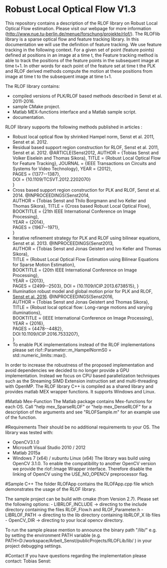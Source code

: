 # Robust Local Optical Flow V1.3
This repository contains a description of the RLOF library on Robust Local Optical Flow estimation. Please visit our webpage for more information (http://www.nue.tu-berlin.de/menue/forschung/projekte/rlof/).
The RLOFlib library is a sparse optical flow and feature tracking library. In this documentation we will use the definition of feature tracking. We use feature tracking in the following context. 
For a given set of point (feature points) defined at positions in an image at a time t, the Feature tracking method is able to track the positions of the feature points in the subsequent image at time t+1. 
In other words for each point of the feature set at time t the PLK and RLOF derived methods compute the motion at these positions from image at time t to the subsequent image at time t+1.

The RLOF library contains:
 
  - compiled versions of PLK/RLOF based methods described in Senst et al. 2011-2016.
  - sample CMake project.
  - Matlab MEX-functions interface and a Matlab sample script.
  - documentation.
  
RLOF library supports the following methods published in articles :
  
  - Robust local optical flow by shrinked Hampel norm, Senst et al. 2011, Senst et al. 2012.
  - Residual based support region construction for RLOF, Senst et al. 2011, Senst et al. 2012.
		@ARTICLE{Senst2012,
		 AUTHOR = {Tobias Senst and Volker Eiselein and Thomas Sikora},
		 TITLE = {Robust Local Optical Flow for Feature Tracking},
		 JOURNAL = {IEEE Transactions on Circuits and Systems for Video Technology},
		 YEAR = {2012},                                                             
		 PAGES = {1377--1387},                                                      
		 DOI = {10.1109/TCSVT.2012.2202070}                                         
		} 
  - Cross based support region construction for PLK and RLOF, Senst et al. 2014.
		@INPROCEEDINGS{Senst2014,		    									
		 AUTHOR = {Tobias Senst and Thilo Borgmann and Ivo Keller and Thomas Sikora},
		 TITLE = {Cross based Robust Local Optical Flow},							
		 BOOKTITLE = {21th IEEE International Conference on Image Processing},      
		 YEAR = {2014},															    
		 PAGES = {1967--1971},													    
		}
  - Iterative refinement strategy for PLK and RLOF using bilinear equations, Senst et al. 2013.
		@INPROCEEDINGS{Senst2013,	   
		 AUTHOR = {Tobias Senst and Jonas Geistert and Ivo Keller and Thomas Sikora},	
		 TITLE = {Robust Local Optical Flow Estimation using Bilinear Equations for Sparse Motion Estimation},	
		 BOOKTITLE = {20th IEEE International Conference on Image Processing},	   
		 YEAR = {2013},															    
		 PAGES = {2499--2503},
		 DOI = {10.1109/ICIP.2013.6738515},	
		}			
  - Illumination robust model and global motion prior for PLK and RLOF, <a href="index.html#Senst2016">Senst et al. 2016</a>. 
		@INPROCEEDINGS{Senst2016,			    							
		 AUTHOR = {Tobias Senst and Jonas Geistert and Thomas Sikora},		
		 TITLE = {Robust local optical flow: Long-range motions and varying illuminations},															
		 BOOKTITLE = {IEEE International Conference on Image Processing},		
		 YEAR = {2016},															
		 PAGES = {4478--4482},													
		 DOI:10.1109/ICIP.2016.7533207},										
		}
  - To enable PLK implementations instead of the RLOF implementations please set rlof::Parameter::m_HampelNormS0 = std::numeric_limits<float>::max().
    
In order to increase the robustness of the proposed implementation and avoid dependencies we decided to no longer provide a GPU implementation. Instead we focus on CPU based 
parallelization techniques such as the Streaming SIMD Extension instruction set and multi-threading with OpenMP. The RLOF library C++ is compiled as a shared library and provides matlab MEX 
wrapper functions. It supports Windows and Linux. 
  
#Matlab Mex-Function
The Matlab package contains Mex-functions for each OS. 
Call "help mex_SparseRLOF" or "help mex_DenseRLOF" for a description of the arguments and see "RLOFSample.m" for an example use of the function.  
  
#Requirements
Their should be no additional requirements to your OS. The library was tested with:
  - OpenCV3.1.0
  - Microsoft Visual Studio 2010 / 2012
  - Matlab 2015a
  - Windows 7 (x64) / xubuntu Linux (x64)
The library was build using OpenCV 3.1.0. To enable the compatibility to another OpenCV version we provide the rlof::Image Wrapper interface.
Therefore disable the linking of OpenCV using the USE_NO_OPENCV preprocessor flag.

#Sample C++
The folder RLOFApp contains the RLOFApp.cpp file which demonstrates the usage of the RLOF library.
 
The sample project can be build with cmake (from Version 2.7). Please set the following options:
	- LIBRLOF_INCLUDE -> directing to the include directory containing the files RLOF_Flow.h and RLOF_Parameter.h
	- LIBRLOF_PATH 	-> directing to the lib directory containing libRLOF_X lib files
	- OpenCV_DIR 		-> directing to your local opencv directory.
  
To run the sample please mention to announce the binary path "/lib/" e.g. by setting the environment PATH variable
(e.g. PATH=D:/workspace/Arbeit_Senst/publicProjects/RLOFLib/lib/ ) in your project debugging settings.

#Contact 
If you have questions regarding the implementation please contact:
	Tobias Senst: <senst AT nue.tu-berlin.de> 